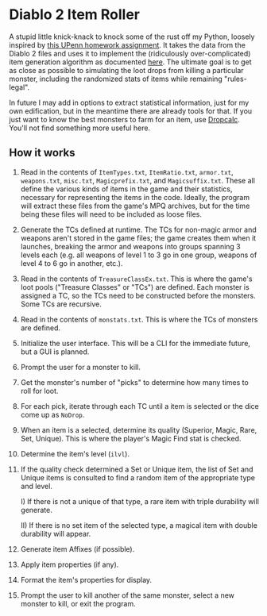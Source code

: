 # Diablo 2 Item Roller

A stupid little knick-knack to knock some of the rust off my Python, loosely inspired by [this UPenn homework assignment](https://www.cis.upenn.edu/~cis110/11fa/hw/hw06/index.html).  It takes the data from the Diablo 2 files and uses it to implement the (ridiculously over-complicated) item generation algorithm as documented [here](https://diablo2.diablowiki.net/Item_Generation_Tutorial).  The ultimate goal is to get as close as possible to simulating the loot drops from killing a particular monster, including the randomized stats of items while remaining "rules-legal". 

In future I may add in options to extract statistical information, just for my own edification, but in the meantime there are already tools for that.  If you just want to know the best monsters to farm for an item, use [Dropcalc](http://dropcalc.silospen.com/item.php).  You'll not find something more useful here.
## How it works
1) Read in the contents of `ItemTypes.txt`, `ItemRatio.txt`, `armor.txt`, `weapons.txt`, `misc.txt`, `Magicprefix.txt`, and `Magicsuffix.txt`.  These all define the various kinds of items in the game and their statistics, necessary for representing the items in the code.  Ideally, the program will extract these files from the game's MPQ archives, but for the time being these files will need to be included as loose files.  

2) Generate the TCs defined at runtime.  The TCs for non-magic armor and weapons aren't stored in the game files; the game creates them when it launches, breaking the armor and weapons into groups spanning 3 levels each (e.g. all weapons of level 1 to 3 go in one group, weapons of level 4 to 6 go in another, etc.).

3) Read in the contents of `TreasureClassEx.txt`.  This is where the game's loot pools ("Treasure Classes" or "TCs") are defined.  Each monster is assigned a TC, so the TCs need to be constructed before the monsters.  Some TCs are recursive.

4) Read in the contents of `monstats.txt`.  This is where the TCs of monsters are defined.

5) Initialize the user interface.  This will be a CLI for the immediate future, but a GUI is planned.

6) Prompt the user for a monster to kill.  

7) Get the monster's number of "picks" to determine how many times to roll for loot.

8) For each pick, iterate through each TC until a item is selected or the dice come up as `NoDrop`.

9) When an item is a selected, determine its quality (Superior, Magic, Rare, Set, Unique).  This is where the player's Magic Find stat is checked.

10) Determine the item's level (`ilvl`).  

11) If the quality check determined a Set or Unique item, the list of Set and Unique items is consulted to find a random item of the appropriate type and level.

    I) If there is not a unique of that type, a rare item with triple durability will generate. 
    
    II) If there is no set item of the selected type, a magical item with double durability will appear.

12) Generate item Affixes (if possible).

13) Apply item properties (if any).

14) Format the item's properties for display.

15) Prompt the user to kill another of the same monster, select a new monster to kill, or exit the program.